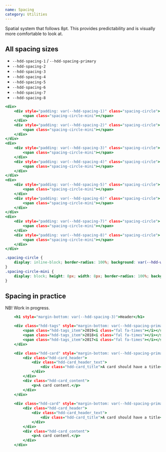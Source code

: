 ```yaml
---
name: Spacing
category: Utilities
---
```


Spatial system that follows 8pt. This provides predictability and is visually more comfortable to look at.

## All spacing sizes

- `--hdd-spacing-1` / `--hdd-spacing-primary`
- `--hdd-spacing-2`
- `--hdd-spacing-3`
- `--hdd-spacing-4`
- `--hdd-spacing-5`
- `--hdd-spacing-6`
- `--hdd-spacing-7`
- `--hdd-spacing-8`

```spacing.html
<div>
	<div style="padding: var(--hdd-spacing-1)" class="spacing-circle">
		<span class="spacing-circle-mini"></span>
	</div>
	<div style="padding: var(--hdd-spacing-2)" class="spacing-circle">
		<span class="spacing-circle-mini"></span>
	</div>
</div>
<div>
	<div style="padding: var(--hdd-spacing-3)" class="spacing-circle">
		<span class="spacing-circle-mini"></span>
	</div>
	<div style="padding: var(--hdd-spacing-4)" class="spacing-circle">
		<span class="spacing-circle-mini"></span>
	</div>
</div>
<div>
	<div style="padding: var(--hdd-spacing-5)" class="spacing-circle">
		<span class="spacing-circle-mini"></span>
	</div>
	<div style="padding: var(--hdd-spacing-6)" class="spacing-circle">
		<span class="spacing-circle-mini"></span>
	</div>
</div>
<div>
	<div style="padding: var(--hdd-spacing-7)" class="spacing-circle">
		<span class="spacing-circle-mini"></span>
	</div>
	<div style="padding: var(--hdd-spacing-8)" class="spacing-circle">
		<span class="spacing-circle-mini"></span>
	</div>
</div>
```

```spacing.css	hidden
.spacing-circle {
	display: inline-block; border-radius: 100%; background: var(--hdd-white); box-shadow: var(--hdd-shadow-strong); margin: var(--hdd-spacing-1); vertical-align: middle;
}
.spacing-circle-mini {
	display: block; height: 8px; width: 8px; border-radius: 100%; background: var(--hdd-grey-medium); 
}
```

## Spacing in practice
NB! Work in progress.

```spacing-realistic.html
	<h1 style="margin-bottom: var(--hdd-spacing-3)">Header</h1>

	<div class="hdd-tags" style="margin-bottom: var(--hdd-spacing-primary)">
		<span class="hdd-tags_item">2019<i class="fal fa-times"></i></span>
		<span class="hdd-tags_item">2018<i class="fal fa-times"></i></span>
		<span class="hdd-tags_item">2017<i class="fal fa-times"></i></span>
	</div>

	<div class="hdd-card" style="margin-bottom: var(--hdd-spacing-primary);">
		<div class="hdd-card_header">
			<div class="hdd-card_header_text">
				<div class="hdd-card_title">A card should have a title</div>
			</div>
		</div>
		<div class="hdd-card_content">
			<p>A card content.</p>
		</div>
	</div>
	
	<div class="hdd-card" style="margin-bottom: var(--hdd-spacing-primary)">
		<div class="hdd-card_header">
			<div class="hdd-card_header_text">
				<div class="hdd-card_title">A card should have a title</div>
			</div>
		</div>
		<div class="hdd-card_content">
			<p>A card content.</p>
		</div>
	</div>
```
